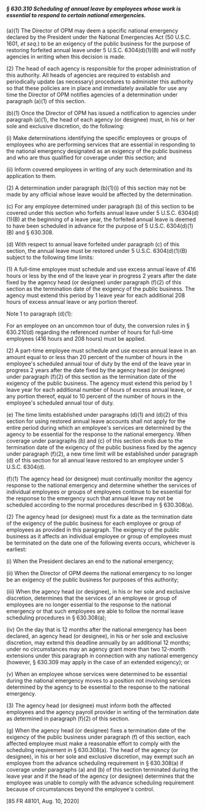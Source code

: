 ##### § 630.310 Scheduling of annual leave by employees whose work is essential to respond to certain national emergencies. #####

(a)(1) The Director of OPM may deem a specific national emergency declared by the President under the National Emergencies Act (50 U.S.C. 1601, *et seq.*) to be an exigency of the public business for the purpose of restoring forfeited annual leave under 5 U.S.C. 6304(d)(1)(B) and will notify agencies in writing when this decision is made.

(2) The head of each agency is responsible for the proper administration of this authority. All heads of agencies are required to establish and periodically update (as necessary) procedures to administer this authority so that these policies are in place and immediately available for use any time the Director of OPM notifies agencies of a determination under paragraph (a)(1) of this section.

(b)(1) Once the Director of OPM has issued a notification to agencies under paragraph (a)(1), the head of each agency (or designee) must, in his or her sole and exclusive discretion, do the following:

(i) Make determinations identifying the specific employees or groups of employees who are performing services that are essential in responding to the national emergency designated as an exigency of the public business and who are thus qualified for coverage under this section; and

(ii) Inform covered employees in writing of any such determination and its application to them.

(2) A determination under paragraph (b)(1)(i) of this section may not be made by any official whose leave would be affected by the determination.

(c) For any employee determined under paragraph (b) of this section to be covered under this section who forfeits annual leave under 5 U.S.C. 6304(d)(1)(B) at the beginning of a leave year, the forfeited annual leave is deemed to have been scheduled in advance for the purpose of 5 U.S.C. 6304(d)(1)(B) and § 630.308.

(d) With respect to annual leave forfeited under paragraph (c) of this section, the annual leave must be restored under 5 U.S.C. 6304(d)(1)(B) subject to the following time limits:

(1) A full-time employee must schedule and use excess annual leave of 416 hours or less by the end of the leave year in progress 2 years after the date fixed by the agency head (or designee) under paragraph (f)(2) of this section as the termination date of the exigency of the public business. The agency must extend this period by 1 leave year for each additional 208 hours of excess annual leave or any portion thereof.

Note 1 to paragraph (d)(1):

For an employee on an uncommon tour of duty, the conversion rules in § 630.210(d) regarding the referenced number of hours for full-time employees (416 hours and 208 hours) must be applied.

(2) A part-time employee must schedule and use excess annual leave in an amount equal to or less than 20 percent of the number of hours in the employee's scheduled annual tour of duty by the end of the leave year in progress 2 years after the date fixed by the agency head (or designee) under paragraph (f)(2) of this section as the termination date of the exigency of the public business. The agency must extend this period by 1 leave year for each additional number of hours of excess annual leave, or any portion thereof, equal to 10 percent of the number of hours in the employee's scheduled annual tour of duty.

(e) The time limits established under paragraphs (d)(1) and (d)(2) of this section for using restored annual leave accounts shall not apply for the entire period during which an employee's services are determined by the agency to be essential for the response to the national emergency. When coverage under paragraphs (b) and (c) of this section ends due to the termination date of the exigency of the public business fixed by the agency under paragraph (f)(2), a new time limit will be established under paragraph (d) of this section for all annual leave restored to an employee under 5 U.S.C. 6304(d).

(f)(1) The agency head (or designee) must continually monitor the agency response to the national emergency and determine whether the services of individual employees or groups of employees continue to be essential for the response to the emergency such that annual leave may not be scheduled according to the normal procedures described in § 630.308(a).

(2) The agency head (or designee) must fix a date as the termination date of the exigency of the public business for each employee or group of employees as provided in this paragraph. The exigency of the public business as it affects an individual employee or group of employees must be terminated on the date one of the following events occurs, whichever is earliest:

(i) When the President declares an end to the national emergency;

(ii) When the Director of OPM deems the national emergency to no longer be an exigency of the public business for purposes of this authority;

(iii) When the agency head (or designee), in his or her sole and exclusive discretion, determines that the services of an employee or group of employees are no longer essential to the response to the national emergency or that such employees are able to follow the normal leave scheduling procedures in § 630.308(a);

(iv) On the day that is 12 months after the national emergency has been declared, an agency head (or designee), in his or her sole and exclusive discretion, may extend this deadline annually by an additional 12 months; under no circumstances may an agency grant more than two 12-month extensions under this paragraph in connection with any national emergency (however, § 630.309 may apply in the case of an extended exigency); or

(v) When an employee whose services were determined to be essential during the national emergency moves to a position not involving services determined by the agency to be essential to the response to the national emergency.

(3) The agency head (or designee) must inform both the affected employees and the agency payroll provider in writing of the termination date as determined in paragraph (f)(2) of this section.

(g) When the agency head (or designee) fixes a termination date of the exigency of the public business under paragraph (f) of this section, each affected employee must make a reasonable effort to comply with the scheduling requirement in § 630.308(a). The head of the agency (or designee), in his or her sole and exclusive discretion, may exempt such an employee from the advance scheduling requirement in § 630.308(a) if coverage under paragraphs (a) and (b) of this section terminated during the leave year and if the head of the agency (or designee) determines that the employee was unable to comply with the advance scheduling requirement because of circumstances beyond the employee's control.

[85 FR 48101, Aug. 10, 2020]